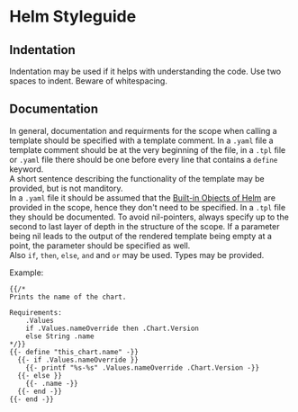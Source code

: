 # Helm Styleguide

## Indentation

Indentation may be used if it helps with understanding the code. Use two spaces to indent. Beware of whitespacing.

## Documentation

In general, documentation and requirments for the scope when calling a template should be specified with a template comment.
In a `.yaml` file a template comment should be at the very beginning of the file, in a `.tpl` file or `.yaml` file there should be one before every line that contains a `define` keyword.\
A short sentence describing the functionality of the template may be provided, but is not manditory. \
In a `.yaml` file it should be assumed that the [Built-in Objects of Helm](https://helm.sh/docs/chart_template_guide/builtin_objects/) are provided in the scope, hence they don't need to be specified. In a `.tpl` file they should be documented.
To avoid nil-pointers, always specify up to the second to last layer of depth in the structure of the scope. If a parameter being nil leads to the output of the rendered template being empty at a point, the parameter should be specified as well. \
Also `if`, `then`, `else`, `and` and `or` may be used. Types may be provided.

Example:

```
{{/*
Prints the name of the chart.

Requirements:
    .Values
    if .Values.nameOverride then .Chart.Version
    else String .name
*/}}
{{- define "this_chart.name" -}}
  {{- if .Values.nameOverride }}
    {{- printf "%s-%s" .Values.nameOverride .Chart.Version -}}
  {{- else }}
    {{- .name -}}
  {{- end -}}
{{- end -}}
```